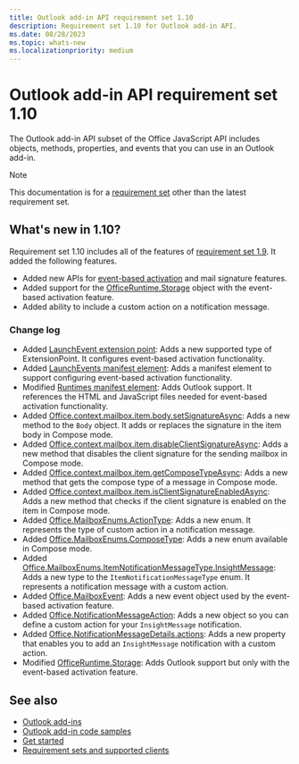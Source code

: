 ```yaml
---
title: Outlook add-in API requirement set 1.10
description: Requirement set 1.10 for Outlook add-in API.
ms.date: 08/28/2023
ms.topic: whats-new
ms.localizationpriority: medium
---
```


# Outlook add-in API requirement set 1.10

The Outlook add-in API subset of the Office JavaScript API includes objects, methods, properties, and events that you can use in an Outlook add-in.

> [!NOTE]
> This documentation is for a [requirement set](../outlook-api-requirement-sets.md) other than the latest requirement set.

## What's new in 1.10?

Requirement set 1.10 includes all of the features of [requirement set 1.9](../requirement-set-1.9/outlook-requirement-set-1.9.md). It added the following features.

- Added new APIs for [event-based activation](/office/dev/add-ins/outlook/autolaunch) and mail signature features.
- Added support for the [OfficeRuntime.Storage](/javascript/api/office-runtime/officeruntime.storage?view=outlook-js-1.10&preserve-view=true) object with the event-based activation feature.
- Added ability to include a custom action on a notification message.

### Change log

- Added [LaunchEvent extension point](/javascript/api/manifest/extensionpoint#launchevent): Adds a new supported type of ExtensionPoint. It configures event-based activation functionality.
- Added [LaunchEvents manifest element](/javascript/api/manifest/launchevents): Adds a manifest element to support configuring event-based activation functionality.
- Modified [Runtimes manifest element](/javascript/api/manifest/runtimes): Adds Outlook support. It references the HTML and JavaScript files needed for event-based activation functionality.
- Added [Office.context.mailbox.item.body.setSignatureAsync](/javascript/api/outlook/office.body?view=outlook-js-1.10&preserve-view=true#outlook-office-body-setsignatureasync-member(1)): Adds a new method to the `Body` object. It adds or replaces the signature in the item body in Compose mode.
- Added [Office.context.mailbox.item.disableClientSignatureAsync](office.context.mailbox.item.md#methods): Adds a new method that disables the client signature for the sending mailbox in Compose mode.
- Added [Office.context.mailbox.item.getComposeTypeAsync](/javascript/api/outlook/office.messagecompose?view=outlook-js-1.10&preserve-view=true#outlook-office-messagecompose-getcomposetypeasync-member(1)): Adds a new method that gets the compose type of a message in Compose mode.
- Added [Office.context.mailbox.item.isClientSignatureEnabledAsync](office.context.mailbox.item.md#methods): Adds a new method that checks if the client signature is enabled on the item in Compose mode.
- Added [Office.MailboxEnums.ActionType](/javascript/api/outlook/office.mailboxenums.actiontype?view=outlook-js-1.10&preserve-view=true): Adds a new enum. It represents the type of custom action in a notification message.
- Added [Office.MailboxEnums.ComposeType](/javascript/api/outlook/office.mailboxenums.composetype?view=outlook-js-1.10&preserve-view=true): Adds a new enum available in Compose mode.
- Added [Office.MailboxEnums.ItemNotificationMessageType.InsightMessage](/javascript/api/outlook/office.mailboxenums.itemnotificationmessagetype?view=outlook-js-1.10&preserve-view=true): Adds a new type to the `ItemNotificationMessageType` enum. It represents a notification message with a custom action.
- Added [Office.MailboxEvent](/javascript/api/outlook/office.mailboxevent?view=outlook-js-1.10&preserve-view=true): Adds a new event object used by the event-based activation feature.
- Added [Office.NotificationMessageAction](/javascript/api/outlook/office.notificationmessageaction?view=outlook-js-1.10&preserve-view=true): Adds a new object so you can define a custom action for your `InsightMessage` notification.
- Added [Office.NotificationMessageDetails.actions](/javascript/api/outlook/office.notificationmessagedetails?view=outlook-js-1.10&preserve-view=true#outlook-office-notificationmessagedetails-actions-member): Adds a new property that enables you to add an `InsightMessage` notification with a custom action.
- Modified [OfficeRuntime.Storage](/javascript/api/office-runtime/officeruntime.storage?view=outlook-js-1.10&preserve-view=true): Adds Outlook support but only with the event-based activation feature.

## See also

- [Outlook add-ins](/office/dev/add-ins/outlook/outlook-add-ins-overview)
- [Outlook add-in code samples](https://developer.microsoft.com/outlook/gallery/?filterBy=Outlook,Samples,Add-ins)
- [Get started](/office/dev/add-ins/quickstarts/outlook-quickstart)
- [Requirement sets and supported clients](../outlook-api-requirement-sets.md)
